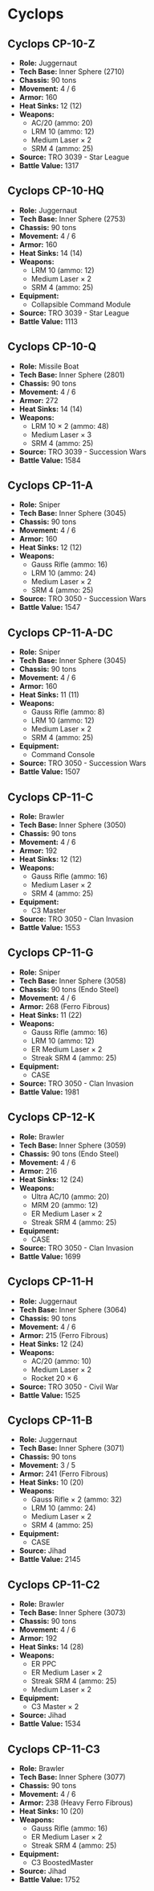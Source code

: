 # Cyclops
## Cyclops CP-10-Z
- **Role:** Juggernaut
- **Tech Base:** Inner Sphere (2710)
- **Chassis:** 90 tons
- **Movement:** 4 / 6
- **Armor:** 160
- **Heat Sinks:** 12 (12)
- **Weapons:**
  - AC/20 (ammo: 20)
  - LRM 10 (ammo: 12)
  - Medium Laser × 2
  - SRM 4 (ammo: 25)
- **Source:** TRO 3039 - Star League
- **Battle Value:** 1317

## Cyclops CP-10-HQ
- **Role:** Juggernaut
- **Tech Base:** Inner Sphere (2753)
- **Chassis:** 90 tons
- **Movement:** 4 / 6
- **Armor:** 160
- **Heat Sinks:** 14 (14)
- **Weapons:**
  - LRM 10 (ammo: 12)
  - Medium Laser × 2
  - SRM 4 (ammo: 25)
- **Equipment:**
  - Collapsible Command Module
- **Source:** TRO 3039 - Star League
- **Battle Value:** 1113

## Cyclops CP-10-Q
- **Role:** Missile Boat
- **Tech Base:** Inner Sphere (2801)
- **Chassis:** 90 tons
- **Movement:** 4 / 6
- **Armor:** 272
- **Heat Sinks:** 14 (14)
- **Weapons:**
  - LRM 10 × 2 (ammo: 48)
  - Medium Laser × 3
  - SRM 4 (ammo: 25)
- **Source:** TRO 3039 - Succession Wars
- **Battle Value:** 1584

## Cyclops CP-11-A
- **Role:** Sniper
- **Tech Base:** Inner Sphere (3045)
- **Chassis:** 90 tons
- **Movement:** 4 / 6
- **Armor:** 160
- **Heat Sinks:** 12 (12)
- **Weapons:**
  - Gauss Rifle (ammo: 16)
  - LRM 10 (ammo: 24)
  - Medium Laser × 2
  - SRM 4 (ammo: 25)
- **Source:** TRO 3050 - Succession Wars
- **Battle Value:** 1547

## Cyclops CP-11-A-DC
- **Role:** Sniper
- **Tech Base:** Inner Sphere (3045)
- **Chassis:** 90 tons
- **Movement:** 4 / 6
- **Armor:** 160
- **Heat Sinks:** 11 (11)
- **Weapons:**
  - Gauss Rifle (ammo: 8)
  - LRM 10 (ammo: 12)
  - Medium Laser × 2
  - SRM 4 (ammo: 25)
- **Equipment:**
  - Command Console
- **Source:** TRO 3050 - Succession Wars
- **Battle Value:** 1507

## Cyclops CP-11-C
- **Role:** Brawler
- **Tech Base:** Inner Sphere (3050)
- **Chassis:** 90 tons
- **Movement:** 4 / 6
- **Armor:** 192
- **Heat Sinks:** 12 (12)
- **Weapons:**
  - Gauss Rifle (ammo: 16)
  - Medium Laser × 2
  - SRM 4 (ammo: 25)
- **Equipment:**
  - C3 Master
- **Source:** TRO 3050 - Clan Invasion
- **Battle Value:** 1553

## Cyclops CP-11-G
- **Role:** Sniper
- **Tech Base:** Inner Sphere (3058)
- **Chassis:** 90 tons (Endo Steel)
- **Movement:** 4 / 6
- **Armor:** 268 (Ferro Fibrous)
- **Heat Sinks:** 11 (22)
- **Weapons:**
  - Gauss Rifle (ammo: 16)
  - LRM 10 (ammo: 12)
  - ER Medium Laser × 2
  - Streak SRM 4 (ammo: 25)
- **Equipment:**
  - CASE
- **Source:** TRO 3050 - Clan Invasion
- **Battle Value:** 1981

## Cyclops CP-12-K
- **Role:** Brawler
- **Tech Base:** Inner Sphere (3059)
- **Chassis:** 90 tons (Endo Steel)
- **Movement:** 4 / 6
- **Armor:** 216
- **Heat Sinks:** 12 (24)
- **Weapons:**
  - Ultra AC/10 (ammo: 20)
  - MRM 20 (ammo: 12)
  - ER Medium Laser × 2
  - Streak SRM 4 (ammo: 25)
- **Equipment:**
  - CASE
- **Source:** TRO 3050 - Clan Invasion
- **Battle Value:** 1699

## Cyclops CP-11-H
- **Role:** Juggernaut
- **Tech Base:** Inner Sphere (3064)
- **Chassis:** 90 tons
- **Movement:** 4 / 6
- **Armor:** 215 (Ferro Fibrous)
- **Heat Sinks:** 12 (24)
- **Weapons:**
  - AC/20 (ammo: 10)
  - Medium Laser × 2
  - Rocket 20 × 6
- **Source:** TRO 3050 - Civil War
- **Battle Value:** 1525

## Cyclops CP-11-B
- **Role:** Juggernaut
- **Tech Base:** Inner Sphere (3071)
- **Chassis:** 90 tons
- **Movement:** 3 / 5
- **Armor:** 241 (Ferro Fibrous)
- **Heat Sinks:** 10 (20)
- **Weapons:**
  - Gauss Rifle × 2 (ammo: 32)
  - LRM 10 (ammo: 24)
  - Medium Laser × 2
  - SRM 4 (ammo: 25)
- **Equipment:**
  - CASE
- **Source:** Jihad
- **Battle Value:** 2145

## Cyclops CP-11-C2
- **Role:** Brawler
- **Tech Base:** Inner Sphere (3073)
- **Chassis:** 90 tons
- **Movement:** 4 / 6
- **Armor:** 192
- **Heat Sinks:** 14 (28)
- **Weapons:**
  - ER PPC
  - ER Medium Laser × 2
  - Streak SRM 4 (ammo: 25)
  - Medium Laser × 2
- **Equipment:**
  - C3 Master × 2
- **Source:** Jihad
- **Battle Value:** 1534

## Cyclops CP-11-C3
- **Role:** Brawler
- **Tech Base:** Inner Sphere (3077)
- **Chassis:** 90 tons
- **Movement:** 4 / 6
- **Armor:** 238 (Heavy Ferro Fibrous)
- **Heat Sinks:** 10 (20)
- **Weapons:**
  - Gauss Rifle (ammo: 16)
  - ER Medium Laser × 2
  - Streak SRM 4 (ammo: 25)
- **Equipment:**
  - C3 BoostedMaster
- **Source:** Jihad
- **Battle Value:** 1752

